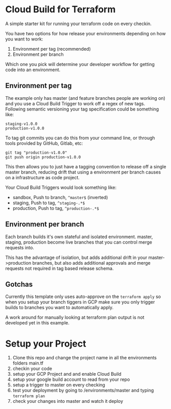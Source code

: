 # Cloud Build for Terraform

A simple starter kit for running your terraform code on every checkin.

You have two options for how release your environments depending on how you want to work:

1) Environment per tag (recommended)
2) Environment per branch

Which one you pick will determine your developer workflow for getting code into an environment.

## Environment per tag

The example only has master (and feature branches people are working on) and you use a Cloud Build Trigger to work off a regex of new tags. Following semantic versioning your tag specification could be something like:
```
staging-v1.0.0
production-v1.0.0
```

To tag git commits you can do this from your command line, or through tools provided by GitHub, Gitlab, etc:

```
git tag "production-v1.0.0"
git push origin production-v1.0.0
```

This then allows you to just have a tagging convention to release off a single master branch, reducing drift that using a environment per branch causes on a infrastructure as code project.

Your Cloud Build Triggers would look something like:

* sandbox, Push to branch,	`^master$` (inverted)
* staging,	Push to tag,	`^staging-.*$`	
* production, Push to tag, 	`^production-.*$`
	 

## Environment per branch

Each branch builds it's own stateful and isolated environment. master, staging, production become live branches that you can control merge requests into.

This has the advantage of isolation, but adds additional drift in your master->production branches, but also adds  additional approvals and merge requests not required in tag based release schema.


## Gotchas

Currently this template only uses auto-approve on the `terraform apply` so when you setup your branch 
tiggers in GCP make sure you only trigger builds to branches you want to automatically apply.

A work around for manually looking at terraform plan output is not developed yet in this example.


# Setup your Project

1. Clone this repo and change the project name in all the environments folders main.tf
2. checkin your code
3. setup your GCP Project and and enable Cloud Build
4. setup your google build account to read from your repo
5. setup a trigger to master on every checking
6. test your deployment by going to /environments/master and typing `terraform plan`
7. check your changes  into master and watch it deploy
